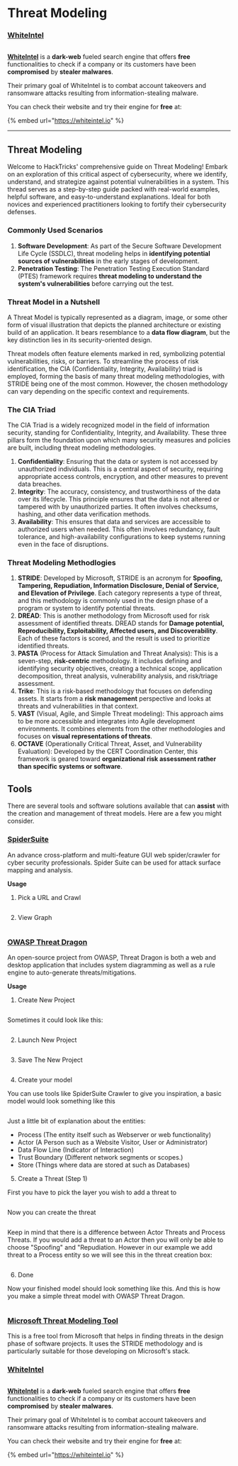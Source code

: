# Threat Modeling

### [WhiteIntel](https://whiteintel.io)

<figure><img src="/.gitbook/assets/image (1224).png" alt=""><figcaption></figcaption></figure>

[**WhiteIntel**](https://whiteintel.io) is a **dark-web** fueled search engine that offers **free** functionalities to check if a company or its customers have been **compromised** by **stealer malwares**.

Their primary goal of WhiteIntel is to combat account takeovers and ransomware attacks resulting from information-stealing malware.

You can check their website and try their engine for **free** at:

{% embed url="https://whiteintel.io" %}

---

## Threat Modeling

Welcome to HackTricks' comprehensive guide on Threat Modeling! Embark on an exploration of this critical aspect of cybersecurity, where we identify, understand, and strategize against potential vulnerabilities in a system. This thread serves as a step-by-step guide packed with real-world examples, helpful software, and easy-to-understand explanations. Ideal for both novices and experienced practitioners looking to fortify their cybersecurity defenses.

### Commonly Used Scenarios

1. **Software Development**: As part of the Secure Software Development Life Cycle (SSDLC), threat modeling helps in **identifying potential sources of vulnerabilities** in the early stages of development.
2. **Penetration Testing**: The Penetration Testing Execution Standard (PTES) framework requires **threat modeling to understand the system's vulnerabilities** before carrying out the test.

### Threat Model in a Nutshell

A Threat Model is typically represented as a diagram, image, or some other form of visual illustration that depicts the planned architecture or existing build of an application. It bears resemblance to a **data flow diagram**, but the key distinction lies in its security-oriented design.

Threat models often feature elements marked in red, symbolizing potential vulnerabilities, risks, or barriers. To streamline the process of risk identification, the CIA (Confidentiality, Integrity, Availability) triad is employed, forming the basis of many threat modeling methodologies, with STRIDE being one of the most common. However, the chosen methodology can vary depending on the specific context and requirements.

### The CIA Triad

The CIA Triad is a widely recognized model in the field of information security, standing for Confidentiality, Integrity, and Availability. These three pillars form the foundation upon which many security measures and policies are built, including threat modeling methodologies.

1. **Confidentiality**: Ensuring that the data or system is not accessed by unauthorized individuals. This is a central aspect of security, requiring appropriate access controls, encryption, and other measures to prevent data breaches.
2. **Integrity**: The accuracy, consistency, and trustworthiness of the data over its lifecycle. This principle ensures that the data is not altered or tampered with by unauthorized parties. It often involves checksums, hashing, and other data verification methods.
3. **Availability**: This ensures that data and services are accessible to authorized users when needed. This often involves redundancy, fault tolerance, and high-availability configurations to keep systems running even in the face of disruptions.

### Threat Modeling Methodlogies

1. **STRIDE**: Developed by Microsoft, STRIDE is an acronym for **Spoofing, Tampering, Repudiation, Information Disclosure, Denial of Service, and Elevation of Privilege**. Each category represents a type of threat, and this methodology is commonly used in the design phase of a program or system to identify potential threats.
2. **DREAD**: This is another methodology from Microsoft used for risk assessment of identified threats. DREAD stands for **Damage potential, Reproducibility, Exploitability, Affected users, and Discoverability**. Each of these factors is scored, and the result is used to prioritize identified threats.
3. **PASTA** (Process for Attack Simulation and Threat Analysis): This is a seven-step, **risk-centric** methodology. It includes defining and identifying security objectives, creating a technical scope, application decomposition, threat analysis, vulnerability analysis, and risk/triage assessment.
4. **Trike**: This is a risk-based methodology that focuses on defending assets. It starts from a **risk management** perspective and looks at threats and vulnerabilities in that context.
5. **VAST** (Visual, Agile, and Simple Threat modeling): This approach aims to be more accessible and integrates into Agile development environments. It combines elements from the other methodologies and focuses on **visual representations of threats**.
6. **OCTAVE** (Operationally Critical Threat, Asset, and Vulnerability Evaluation): Developed by the CERT Coordination Center, this framework is geared toward **organizational risk assessment rather than specific systems or software**.

## Tools

There are several tools and software solutions available that can **assist** with the creation and management of threat models. Here are a few you might consider.

### [SpiderSuite](https://github.com/3nock/SpiderSuite)

An advance cross-platform and multi-feature GUI web spider/crawler for cyber security professionals. Spider Suite can be used for attack surface mapping and analysis.

**Usage**

1. Pick a URL and Crawl

<figure><img src="../.gitbook/assets/threatmodel_spidersuite_1.png" alt=""><figcaption></figcaption></figure>

2. View Graph

<figure><img src="../.gitbook/assets/threatmodel_spidersuite_2.png" alt=""><figcaption></figcaption></figure>

### [OWASP Threat Dragon](https://github.com/OWASP/threat-dragon/releases)

An open-source project from OWASP, Threat Dragon is both a web and desktop application that includes system diagramming as well as a rule engine to auto-generate threats/mitigations.

**Usage**

1. Create New Project

<figure><img src="../.gitbook/assets/create_new_project_1.jpg" alt=""><figcaption></figcaption></figure>

Sometimes it could look like this:

<figure><img src="../.gitbook/assets/1_threatmodel_create_project.jpg" alt=""><figcaption></figcaption></figure>

2. Launch New Project

<figure><img src="../.gitbook/assets/launch_new_project_2.jpg" alt=""><figcaption></figcaption></figure>

3. Save The New Project

<figure><img src="../.gitbook/assets/save_new_project.jpg" alt=""><figcaption></figcaption></figure>

4. Create your model

You can use tools like SpiderSuite Crawler to give you inspiration, a basic model would look something like this

<figure><img src="../.gitbook/assets/0_basic_threat_model.jpg" alt=""><figcaption></figcaption></figure>

Just a little bit of explanation about the entities:

* Process (The entity itself such as Webserver or web functionality)
* Actor (A Person such as a Website Visitor, User or Administrator)
* Data Flow Line (Indicator of Interaction)
* Trust Boundary (Different network segments or scopes.)
* Store (Things where data are stored at such as Databases)

5. Create a Threat (Step 1)

First you have to pick the layer you wish to add a threat to

<figure><img src="../.gitbook/assets/3_threatmodel_chose-threat-layer.jpg" alt=""><figcaption></figcaption></figure>

Now you can create the threat

<figure><img src="../.gitbook/assets/4_threatmodel_create-threat.jpg" alt=""><figcaption></figcaption></figure>

Keep in mind that there is a difference between Actor Threats and Process Threats. If you would add a threat to an Actor then you will only be able to choose "Spoofing" and "Repudiation. However in our example we add threat to a Process entity so we will see this in the threat creation box:

<figure><img src="../.gitbook/assets/2_threatmodel_type-option.jpg" alt=""><figcaption></figcaption></figure>

6. Done

Now your finished model should look something like this. And this is how you make a simple threat model with OWASP Threat Dragon.

<figure><img src="../.gitbook/assets/threat_model_finished.jpg" alt=""><figcaption></figcaption></figure>

### [Microsoft Threat Modeling Tool](https://aka.ms/threatmodelingtool)

This is a free tool from Microsoft that helps in finding threats in the design phase of software projects. It uses the STRIDE methodology and is particularly suitable for those developing on Microsoft's stack.


### [WhiteIntel](https://whiteintel.io)

<figure><img src="/.gitbook/assets/image (1224).png" alt=""><figcaption></figcaption></figure>

[**WhiteIntel**](https://whiteintel.io) is a **dark-web** fueled search engine that offers **free** functionalities to check if a company or its customers have been **compromised** by **stealer malwares**.

Their primary goal of WhiteIntel is to combat account takeovers and ransomware attacks resulting from information-stealing malware.

You can check their website and try their engine for **free** at:

{% embed url="https://whiteintel.io" %}